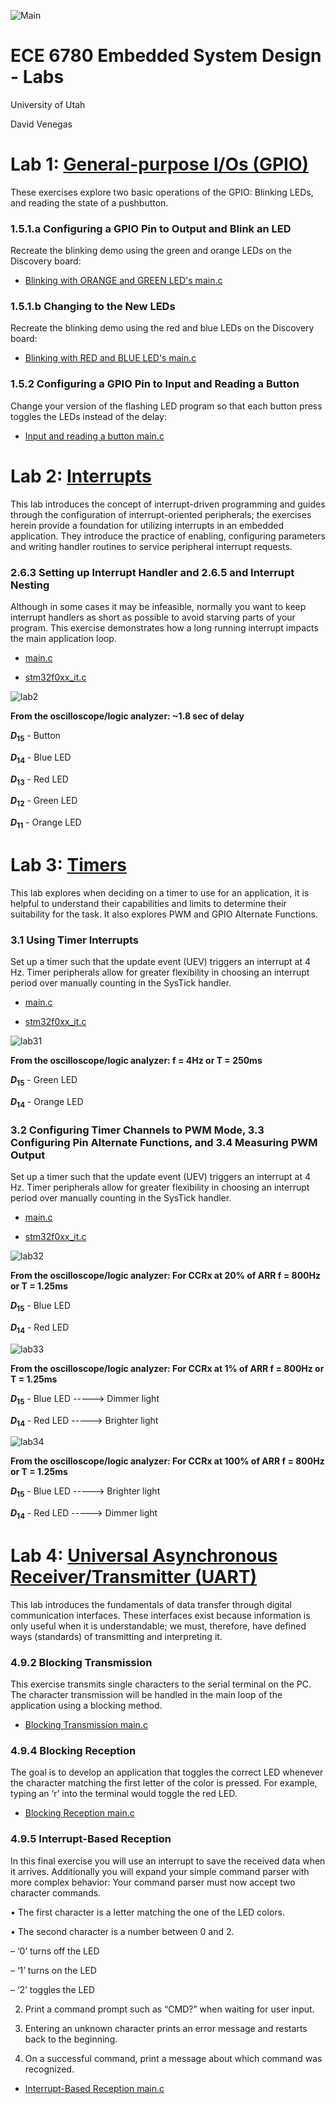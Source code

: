 ![Main](/assets/images/embedded.jpg)

# ECE 6780 Embedded System Design - Labs
University of Utah

David Venegas

# Lab 1: [General-purpose I/Os (GPIO)](6780_lab1_GPIO)
These exercises explore two basic operations of the GPIO: Blinking LEDs, and reading the state of a
pushbutton.

### 1.5.1.a Configuring a GPIO Pin to Output and Blink an LED
Recreate the blinking demo using the green and orange LEDs on the Discovery board:

- [Blinking with ORANGE and GREEN LED's main.c](<6780_lab1_GPIO/Main files/Main ORANGE and GREEN/main.c>)

### 1.5.1.b Changing to the New LEDs
Recreate the blinking demo using the red and blue LEDs on the Discovery board:

- [Blinking with RED and BLUE LED's main.c](<6780_lab1_GPIO/Main files/Main RED and BLUE/main.c>)

### 1.5.2 Configuring a GPIO Pin to Input and Reading a Button
Change your version of the flashing LED program so that each button press toggles the LEDs instead
of the delay:

- [Input and reading a button main.c](<6780_lab1_GPIO/Main files/Main Button/main.c>)

# Lab 2: [Interrupts](6780_lab2_Interrupts)
This lab introduces the concept of interrupt-driven programming and guides through the configuration of interrupt-oriented peripherals; the exercises herein provide a foundation for utilizing interrupts in an embedded application. They introduce the practice of enabling, configuring parameters and writing handler routines to service peripheral interrupt requests.

### 2.6.3 Setting up Interrupt Handler and 2.6.5 and Interrupt Nesting
Although in some cases it may be infeasible, normally you want to keep interrupt handlers as short as possible to avoid starving parts of your program. This exercise demonstrates how a long running interrupt impacts the main application loop.

- [main.c](<6780_lab2_Interrupts/Core/Src/main.c>)

- [stm32f0xx_it.c](<6780_lab2_Interrupts/Core/Src/stm32f0xx_it.c>)

![lab2](6780_lab2_Interrupts/Sources/Delay3.png)

**From the oscilloscope/logic analyzer: ~1.8 sec of delay**

**$D_{15}$** - Button

**$D_{14}$** - Blue LED

**$D_{13}$** - Red LED                        

**$D_{12}$** - Green LED

**$D_{11}$** - Orange LED

# Lab 3: [Timers](6780_lab3_Timers)
This lab explores when deciding on a timer to use for an application, it is helpful to understand their capabilities and limits to determine their suitability for the task. It also explores PWM and GPIO Alternate Functions.

### 3.1 Using Timer Interrupts
Set up a timer such that the update event (UEV) triggers an interrupt at 4 Hz. Timer peripherals allow for greater flexibility in choosing an interrupt period over manually counting in the SysTick handler.

- [main.c](<6780_lab3_Timers/Sources/First_Experiment/main.c>)

- [stm32f0xx_it.c](<6780_lab3_Timers/Sources/First_Experiment/stm32f0xx_it.c>)

![lab31](6780_lab3_Timers/Sources/First_Experiment/scope_0.png)

**From the oscilloscope/logic analyzer: f = 4Hz or T = 250ms**

**$D_{15}$** - Green LED

**$D_{14}$** - Orange LED


### 3.2 Configuring Timer Channels to PWM Mode, 3.3 Configuring Pin Alternate Functions, and 3.4 Measuring PWM Output
Set up a timer such that the update event (UEV) triggers an interrupt at 4 Hz. Timer peripherals allow for greater flexibility in choosing an interrupt period over manually counting in the SysTick handler.

- [main.c](<6780_lab3_Timers/Sources/CCRx/main.c>)

- [stm32f0xx_it.c](<6780_lab3_Timers/Sources/CCRx/stm32f0xx_it.c>)

![lab32](6780_lab3_Timers/Sources/CCRx/20percent.png)

**From the oscilloscope/logic analyzer: For CCRx at 20% of ARR f = 800Hz or T = 1.25ms**

**$D_{15}$** - Blue LED

**$D_{14}$** - Red LED


![lab33](6780_lab3_Timers/Sources/CCRx/1percent.png)

**From the oscilloscope/logic analyzer: For CCRx at 1% of ARR f = 800Hz or T = 1.25ms**

**$D_{15}$** - Blue LED -----> Dimmer light

**$D_{14}$** - Red LED  -----> Brighter light


![lab34](6780_lab3_Timers/Sources/CCRx/125.png)

**From the oscilloscope/logic analyzer: For CCRx at 100% of ARR f = 800Hz or T = 1.25ms**

**$D_{15}$** - Blue LED -----> Brighter light

**$D_{14}$** - Red LED  -----> Dimmer light


# Lab 4: [Universal Asynchronous Receiver/Transmitter (UART)](6780_lab4_UART)
This lab introduces the fundamentals of data transfer through digital communication interfaces. These
interfaces exist because information is only useful when it is understandable; we must, therefore, have
defined ways (standards) of transmitting and interpreting it.

### 4.9.2 Blocking Transmission
This exercise transmits single characters to the serial terminal on the PC. The character transmission
will be handled in the main loop of the application using a blocking method.

- [Blocking Transmission main.c](<6780_lab4_UART/Sources/Blocking Transmission/main.c>)

### 4.9.4 Blocking Reception
The goal is to develop an application that toggles the correct LED whenever the character matching the first letter of the color is pressed. For example, typing an ‘r’ into the terminal would toggle the red LED.

- [Blocking Reception main.c](<6780_lab4_UART/Sources/Blocking Reception/main.c>)

### 4.9.5 Interrupt-Based Reception
In this final exercise you will use an interrupt to save the received data when it arrives. Additionally you will expand your simple command parser with more complex behavior:
Your command parser must now accept two character commands.

• The first character is a letter matching the one of the LED colors.

• The second character is a number between 0 and 2.

– ‘0’ turns off the LED

– ‘1’ turns on the LED

– ‘2’ toggles the LED

2. Print a command prompt such as “CMD?” when waiting for user input.

3. Entering an unknown character prints an error message and restarts back to the beginning.

4. On a successful command, print a message about which command was recognized.

- [Interrupt-Based Reception main.c](<6780_lab4_UART/Sources/Interrupt-Based Reception/main.c>)






